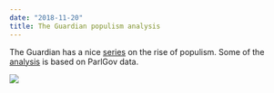 ```yaml
---
date: "2018-11-20"
title: The Guardian populism analysis
---
```


The Guardian has a nice [series](https://www.theguardian.com/world/series/the-new-populism) on the rise of populism. Some of the [analysis](https://www.theguardian.com/world/2018/nov/20/measuring-populism-how-guardian-charted-rise-methodology) is based on ParlGov data.

![](/images/parliament-scotland.jpg)
